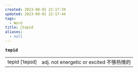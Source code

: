 ```yaml
---
created: 2023-08-02 22:17:39
updated: 2023-08-02 22:17:44
tags:
  - Word
title: 📖tepid
aliases:
  - null
---
```


<pre><strong>tepid</strong></pre>
|   |   |
|---|---|
|tepid [ˈtepɪd]|adj. not energetic or excited 不够热情的|